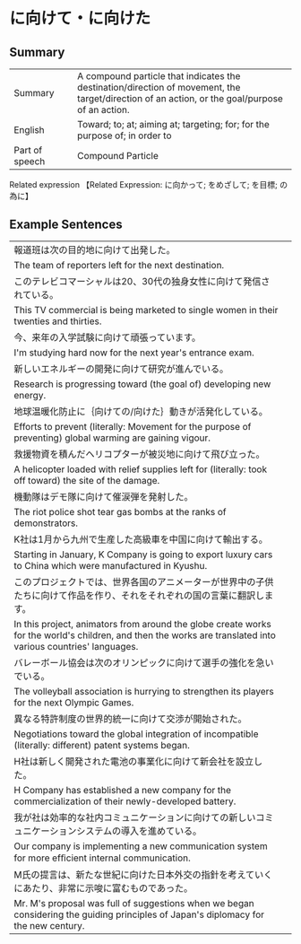 # に向けて・に向けた

## Summary

<table><tr>   <td>Summary<td>   <td>A compound particle that indicates the destination/direction of movement, the target/direction of an action, or the goal/purpose of an action.</td><tr><tr>   <td>English<td>   <td>Toward; to; at; aiming at; targeting; for; for the purpose of; in order to</td><tr><tr>   <td>Part of speech<td>   <td>Compound Particle</td><tr></table><tr>   <td>Related expression<td>   <td>【Related Expression: に向かって; をめざして; を目標; の為に】</td><tr></table></table>

## Example Sentences

<table><tr><td>報道班は次の目的地に向けて出発した。<td><tr><tr><td>The team of reporters left for the next destination.<td><tr><tr><td>このテレビコマーシャルは20、30代の独身女性に向けて発信されている。<td><tr><tr><td>This TV commercial is being marketed to single women in their twenties and thirties.<td><tr><tr><td>今、来年の入学試験に向けて頑張っています。<td><tr><tr><td>I'm studying hard now for the next year's entrance exam.<td><tr><tr><td>新しいエネルギーの開発に向けて研究が進んでいる。<td><tr><tr><td>Research is progressing toward (the goal of) developing new energy.<td><tr><tr><td>地球温暖化防止に｛向けての/向けた｝動きが活発化している。<td><tr><tr><td>Efforts to prevent (literally: Movement for the purpose of preventing) global warming are gaining vigour.<td><tr><tr><td>救援物資を積んだヘリコプターが被災地に向けて飛び立った。<td><tr><tr><td>A helicopter loaded with relief supplies left for (literally: took off toward) the site of the damage.<td><tr><tr><td>機動隊はデモ隊に向けて催涙弾を発射した。<td><tr><tr><td>The riot police shot tear gas bombs at the ranks of demonstrators.<td><tr><tr><td>K社は1月から九州で生産した高級車を中国に向けて輸出する。<td><tr><tr><td>Starting in January, K Company is going to export luxury cars to China which were manufactured in Kyushu.<td><tr><tr><td>このプロジェクトでは、世界各国のアニメーターが世界中の子供たちに向けて作品を作り、それをそれぞれの国の言葉に翻訳します。<td><tr><tr><td>In this project, animators from around the globe create works for the world's children, and then the works are translated into various countries' languages.<td><tr><tr><td>バレーボール協会は次のオリンピックに向けて選手の強化を急いでいる。<td><tr><tr><td>The volleyball association is hurrying to strengthen its players for the next Olympic Games.<td><tr><tr><td>異なる特許制度の世界的統一に向けて交渉が開始された。<td><tr><tr><td>Negotiations toward the global integration of incompatible (literally: different) patent systems began.<td><tr><tr><td>H社は新しく開発された電池の事業化に向けて新会社を設立した。<td><tr><tr><td>H Company has established a new company for the commercialization of their newly-developed battery.<td><tr><tr><td>我が社は効率的な社内コミュニケーションに向けての新しいコミュニケーションシステムの導入を進めている。<td><tr><tr><td>Our company is implementing a new communication system for more efﬁcient internal communication.<td><tr><tr><td>M氏の提言は、新たな世紀に向けた日本外交の指針を考えていくにあたり、非常に示唆に富むものであった。<td><tr><tr><td>Mr. M's proposal was full of suggestions when we began considering the guiding principles of Japan's diplomacy for the new century.<td><tr></table>

